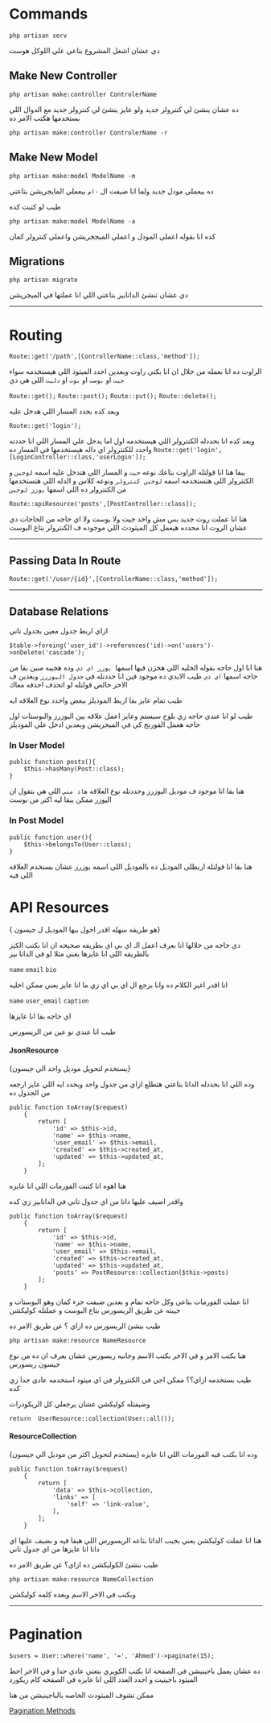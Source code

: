 # Commands

``php artisan serv``

دي عشان اشغل المشروع بتاعي علي اللوكل هوست 

## Make New Controller

``php artisan make:controller ControlerName``

ده عشان ينشئ لي كنترولر جديد ولو عايز ينشئ لي كنترولر جديد مع الدوال اللي بستخدمها هكتب الامر ده

``php artisan make:controller ControlerName -r``

## Make New Model

``php artisan make:model ModelName -m``

ده بيعملي مودل جديد ولما انا ضيفت ال `-ام` بيعملي المايجريشن بتاعتي 

طيب لو كتبت كده

``php artisan make:model ModelName -a``

كده انا بقوله اعملي المودل و اعملي الميججريشن واعملي كنترولر كمان


## Migrations

``php artisan migrate``

دي عشان تنشئ الداتابيز بتاعتي اللي انا عملتها في الميجريشن

-----

# Routing

```Route::get('/path',[ControllerName::class,'method']);```

الراوت ده انا بعمله من خلال ان انا بكتي راوت وبعدين احدد الميثود اللي هيستخدمه سواء `جيت` او `بوست` او `بوت` او `دليت`
اللي هي دي

```Route::get();``` 
```Route::post();```
```Route::put();```
```Route::delete();```

وبعد كده بحدد المسار اللي هدخل عليه 

```Route::get('login');``` 

 وبعد كده انا بحددله الكنترولر اللي هيستخدمه اول اما يدخل علي المسار اللي انا حددته واحدد للكنترولر اي داله هيستخدمها في المسار ده
 ```Route::get('login',[LoginController::class,'userLogin']);```

يبقا هنا انا قولتله الراوت بتاعك نوعه `جيت` و المسار اللي هتدخل عليه اسمه `لوجين`
و الكنترولر اللي هتستخدمه اسمه `لوجين كنترولر` ونوعه كلاس
و الدله اللي هتستخدمها من الكنترولر ده اللي اسمها `يوزر لوجين`

```Route::apiResource('posts',[PostController::class]);```

هنا انا عملت روت جديد بس مش واخد جيت ولا بوست ولا اي حاجه من الحاجات دي عشان الروت انا محدده هيعمل كل الميثودث اللي  موجوده ف الكنترولر بتاع البوست  

-----
## Passing Data In Route

```Route::get('/user/{id}',[ControllerName::class,'method']);```

-----
## Database Relations

ازاي اربط جدول معين بجدول تاني

```$table->foreing('user_id')->references('id)->on('users')->onDelete('cascade');```

هنا انا اول حاجه بقوله الخليه اللي هخزن فيها اسمها` يوزر اي دي` وده هجيبه منين بقا من حاجه اسمها `اي دي` طيب الايدي ده موجود فين انا حددتله في `جدول اليوزرز` وبعدين ف الاخر خالص قولتله لو اتحذف احذفه معاك 


طيب تمام عايز بقا اربط الموديلز ببعض واحدد نوع العلاقه ايه

طيب لو انا عندي حاجه زي بلوج سيستم وعايز اعمل علاقه بين اليوزرز والبوستات
اول حاجه هعمل الفورنج كي في الميجريشن وبعدين ادخل علي الموديلز

### In User Model
```
public function posts(){
    $this->hasMany(Post::class);
}
```

هنا بقا انا موجود ف موديل اليوزرز وحددتله نوع العلاقه `هاذ مني` اللي هي بتقول ان اليوزر ممكن يبقا ليه اكتر من بوست

### In Post Model
```
public function user(){
    $this->belongsTo(User::class);
}
```

هنا بقا انا قولتله اربطلي الموديل ده بالموديل اللي اسمه يوزرز عشان يستخدم العلاقه اللي فيه


# API Resources

{ هو طريقه سهله اقدر احول بيها الموديل ل جيسون}

دي حاجه من خلالها انا بعرف اعمل الـ اي بي اي بطريقه صحيحه ان انا بكتب الكيز بالطريقه اللي انا عايزها 
يعني مثلا لو في الداتا بيز 

`name`  `email`  `bio`

انا اقدر اغير الكلام ده وانا برجع ال اي بي اي زي ما انا عايز يعني ممكن اخليه
 
`name`  `user_email`  `caption`

اي حاجه بقا انا عايزها 



طيب انا عندي نو عين من الريسورس 

#### JsonResource
{يستخدم لتحويل موديل واحد الي جيسون}

وده اللي انا بحددله الداتا بتاعتي هتطلع ازاي من جدول واحد
وبحدد ايه اللي عايز ارجعه من الجدول ده

```
public function toArray($request)
    {
        return [
            'id' => $this->id,
            'name' => $this->name,
            'user_email' => $this->email,
            'created' => $this->created_at,
            'updated' => $this->updated_at,
        ];
    }
```

هنا اهوه انا كتبت الفورمات اللي انا عايزه 

واقدر اضيف عليها داتا من اي جدول تاني في الداتابيز زي كده

```
public function toArray($request)
    {
        return [
            'id' => $this->id,
            'name' => $this->name,
            'user_email' => $this->email,
            'created' => $this->created_at,
            'updated' => $this->updated_at,
            'posts' => PostResource::collection($this->posts)
        ];
    }
```

انا عملت الفورمات بتاعي وكل حاجه تمام و بعدين ضيفت جزء كمان وهو البوستات و جيبته عن طريق الريسورس بتاع البوست و عملتله كوليكشن

طيب بنشئ الريسورس ده ازاي ؟ عن طريق الامر ده

```php artisan make:resource NameResource```

هنا بكتب الامر و في الاخر بكتب الاسم وجانبه ريسورس عشان يعرف ان ده من نوع جيسون ريسورس

طيب بستخدمه ازاي؟؟
ممكن اجي في الكنترولر في اي ميثود استخدمه عادي جدا زي كده

وضيفتله كوليكشن عشان يرجعلي كل الريكودرات

```
return  UserResource::collection(User::all());
```
#### ResourceCollection
{يستخدم لتحويل اكثر من موديل الي جيسون}
وده انا بكتب فيه الفورمات اللي انا عايزه 

```
public function toArray($request)
    {
        return [
            'data' => $this->collection,
            'links' => [
                'self' => 'link-value',
            ],
        ];
    }
```

هنا انا عملت كوليكشن يعني بجيب الداتا بتاعه الريسورس اللي هبقا فيه و بضيف عليها اي داتا انا عايزها من اي جدول تاني  

طيب بنشئ الكوليكشن ده ازاي؟ عن طريق الامر ده

```php artisan make:resource NameCollection```

وبكتب في الاخر الاسم وبعده كلمه كوليكشن

-----------
# Pagination

```$users = User::where('name', '=', 'Ahmed')->paginate(15);```

ده عشان يعمل باجينيشن في الصفحه انا بكتب الكويري بتعتي عادي جدا و في الاخر احط الميثود  باجينيت و احدد العدد  اللي انا عايزه في الصفحه  كام ريكورد

ممكن تشوف الميثودث الخاصه بالباجينيشن من هنا

<a href="https://laravel.com/docs/8.x/pagination#paginator-instance-methods">Pagination Methods</a>







